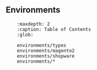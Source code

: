 ## Environments

``` toctree::
    :maxdepth: 2
    :caption: Table of Contents
    :glob:

    environments/types
    environments/magento2
    environments/shopware
    environments/*
```
